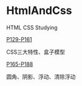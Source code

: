 # HtmlAndCss
HTML CSS Studying

[P129-P161](note/P129-P161.md)

CSS三大特性、盒子模型

[P165-P188](note/P165-P188.md)

圆角、阴影、浮动、清除浮动

